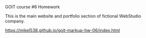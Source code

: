 GOIT course #6 Homework

This is the main website and portfolio section of fictional WebStudio company.

https://mikel538.github.io/goit-markup-hw-06/index.html
